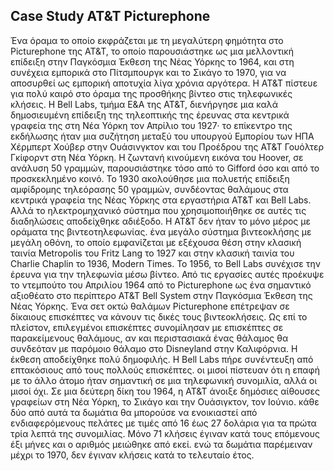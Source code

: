 ## Case Study AT&T Picturephone

Ένα όραμα το οποίο εκφράζεται με τη μεγαλύτερη φημότητα στο Picturephone της AT&T, το οποίο παρουσιάστηκε ως μια μελλοντική επίδειξη στην Παγκόσμια Έκθεση της Νέας Υόρκης το 1964, και στη συνέχεια εμπορικά στο Πίτσμπουργκ και το Σικάγο το 1970, για να αποσυρθεί ως εμπορική αποτυχία λίγα χρόνια αργότερα. Η AT&T πίστευε για πολύ καιρό στο όραμα της προσθήκης βίντεο στις τηλεφωνικές κλήσεις. Η Bell Labs, τμήμα Ε&Α της AT&T, διενήργησε μια καλά δημοσιευμένη επίδειξη της τηλεοπτικής της έρευνας στα κεντρικά γραφεία της στη Νέα Υόρκη τον Απρίλιο του 1927· το επίκεντρο της εκδήλωσης ήταν μια συζήτηση μεταξύ του υπουργού Εμπορίου των ΗΠΑ Χέρμπερτ Χούβερ στην Ουάσινγκτον και του Προέδρου της AT&T Γουόλτερ Γκίφορντ στη Νέα Υόρκη. Η ζωντανή κινούμενη εικόνα του Hoover, σε ανάλυση 50 γραμμών, παρουσιάστηκε τόσο από το Gifford όσο και από το προσκεκλημένο κοινό. Το 1930 ακολούθησε μια πολυετής επίδειξη αμφίδρομης τηλεόρασης 50 γραμμών, συνδέοντας θαλάμους στα κεντρικά γραφεία της Νέας Υόρκης στα εργαστήρια AT&T και Bell Labs. Αλλά το ηλεκτρομηχανικό σύστημα που χρησιμοποιήθηκε σε αυτές τις διαδηλώσεις αποδείχθηκε αδιέξοδο. Η AT&T δεν ήταν το μόνο μέρος με οράματα της βιντεοτηλεφωνίας. ένα μεγάλο σύστημα βιντεοκλήσης με μεγάλη οθόνη, το οποίο εμφανίζεται με εξέχουσα θέση στην κλασική ταινία Metropolis του Fritz Lang το 1927 και στην κλασική ταινία του Charlie Chaplin το 1936, Modern Times.
Το 1956, το Bell Labs συνέχισε την έρευνα για την τηλεφωνία μέσω βίντεο. Από τις εργασίες αυτές προέκυψε το ντεμπούτο του Απριλίου 1964 από το Picturephone ως ένα σημαντικό αξιοθέατο στο περίπτερο AT&T Bell System στην Παγκόσμια Έκθεση της Νέας Υόρκης. Ένα σετ οκτώ θαλάμων Picturephone επέτρεψαν σε δίκαιους επισκέπτες να κάνουν τις δικές τους βιντεοκλήσεις. Ως επί το πλείστον, επιλεγμένοι επισκέπτες συνομίλησαν με επισκέπτες σε παρακείμενους θαλάμους, αν και περιστασιακά ένας θάλαμος θα συνδεόταν με παρόμοιο θάλαμο στο Disneyland στην Καλιφόρνια. Η έκθεση αποδείχθηκε πολύ δημοφιλής. Η Bell Labs πήρε συνέντευξη από επτακόσιους από τους πολλούς επισκέπτες. οι μισοί πίστευαν ότι η επαφή με το άλλο άτομο ήταν σημαντική σε μια τηλεφωνική συνομιλία, αλλά οι μισοί όχι.
Σε μια δεύτερη δίκη του 1964, η AT&T άνοιξε δημόσιες αίθουσες γραφείων στη Νέα Υόρκη, το Σικάγο και την Ουάσιγκτον, τον Ιούνιο. κάθε δύο από αυτά τα δωμάτια θα μπορούσε να ενοικιαστεί από ενδιαφερόμενους πελάτες με τιμές από 16 έως 27 δολάρια για τα πρώτα τρία λεπτά της συνομιλίας. Μόνο 71 κλήσεις έγιναν κατά τους επόμενους έξι μήνες και ο αριθμός μειώθηκε από εκεί. ενώ τα δωμάτια παρέμειναν μέχρι το 1970, δεν έγιναν κλήσεις κατά το τελευταίο έτος.
